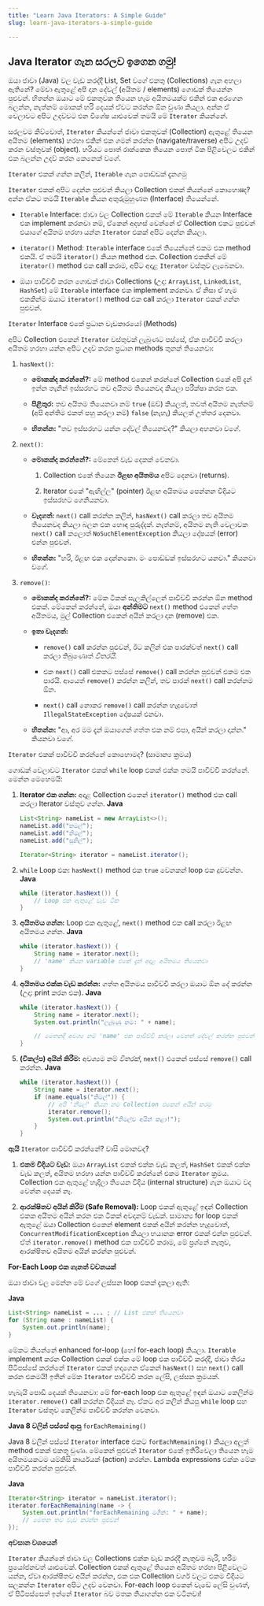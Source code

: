 ```yaml
---
title: "Learn Java Iterators: A Simple Guide"
slug: learn-java-iterators-a-simple-guide

---
```


## **Java Iterator ගැන සරලව ඉගෙන ගමු!**

ඔයා ජාවා (Java) වල වැඩ කරද්දී List, Set වගේ එකතු (Collections) ගැන අහලා ඇතිනේ? මේවා ඇතුළේ අපි දාන දේවල් (අයිතම / elements) ගොඩක් තියෙන්න පුළුවන්. හිතන්න ඔයාට මේ එකතුවක තියෙන හැම අයිතමයක්ම එකින් එක අරගෙන බලන්න, නැත්නම් මොකක් හරි දෙයක් ඒවට කරන්න ඕන වුණා කියලා. අන්න ඒ වෙලාවට අපිට උදව්වට එන විශේෂ යාළුවෙක් තමයි මේ `Iterator` කියන්නේ.

සරලවම කිව්වොත්, `Iterator` කියන්නේ ජාවා එකතුවක් (Collection) ඇතුළේ තියෙන අයිතම (elements) හරහා එකින් එක ගමන් කරන්න (navigate/traverse) අපිට උදව් කරන වස්තුවක් (object). හරියට පොත් රාක්කෙක තියෙන පොත් ටික පිළිවෙලට එකින් එක බලන්න උදව් කරන කෙනෙක් වගේ.

`Iterator` එකක් ගන්න කලින්, `Iterable` ගැන පොඩ්ඩක් දැනගමු

`Iterator` එකක් අපිට දෙන්න පුළුවන් කියලා Collection එකක් කියන්නේ කොහොมද? අන්න ඒකට තමයි `Iterable` කියන අතුරුමුහුණත (Interface) තියෙන්නේ.

* `Iterable` Interface: ජාවා වල Collection එකක් මේ `Iterable` කියන Interface එක implement කරනවා නම්, ඒකෙන් අදහස් වෙන්නේ ඒ Collection එකට පුළුවන් එයාගේ අයිතම හරහා යන්න `Iterator` එකක් අපිට දෙන්න කියලා.
    
* `iterator()` Method: `Iterable` interface එකේ තියෙන්නේ එකම එක method එකයි. ඒ තමයි `iterator()` කියන method එක. Collection එකකින් මේ `iterator()` method එක call කරාම, අපිට අදාළ `Iterator` වස්තුව ලැබෙනවා.
    
* ඔයා පාවිච්චි කරන ගොඩක් ජාවා Collections (උදා: `ArrayList`, `LinkedList`, `HashSet`) මේ `Iterable` interface එක implement කරනවා. ඒ නිසා ඒ හැම එකකින්ම ඔයාට `iterator()` method එක call කරලා `Iterator` එකක් ගන්න පුළුවන්.
    

`Iterator` Interface එකේ ප්‍රධාන වැඩකාරයෝ (Methods)

අපිට Collection එකෙන් `Iterator` වස්තුවක් ලැබුණට පස්සේ, ඒක පාවිච්චි කරලා අයිතම හරහා යන්න අපිට උදව් කරන ප්‍රධාන methods තුනක් තියෙනවා:

1. `hasNext()`:
    
    * **මොකක්ද කරන්නේ?:** මේ method එකෙන් කරන්නේ Collection එකේ අපි දැන් ඉන්න තැනින් ඉස්සරහට තව අයිතම තියෙනවද කියලා පරීක්ෂා කරන එක.
        
    * **පිළිතුර:** තව අයිතම තියෙනවා නම් `true` (ඔව්) කියලත්, තවත් අයිතම නැත්නම් (අපි අන්තිම එකත් පහු කරලා නම්) `false` (නැහැ) කියලත් උත්තර දෙනවා.
        
    * **හිතන්න:** "තව ඉස්සරහට යන්න දේවල් තියෙනවද?" කියලා අහනවා වගේ.
        
2. `next()`:
    
    * **මොකක්ද කරන්නේ?:** මේකෙන් වැඩ දෙකක් වෙනවා.
        
        1. Collection එකේ තියෙන **ඊළඟ අයිතමය** අපිට දෙනවා (returns).
            
        2. Iterator එකේ "ඇඟිල්ල" (pointer) ඊළඟ අයිතමය පෙන්නන විදියට ඉස්සරහට ගෙනියනවා.
            
    * **වැදගත්:** `next()` call කරන්න කලින්, `hasNext()` call කරලා තව අයිතම තියෙනවද කියලා බලන එක හොඳ පුරුද්දක්. නැත්නම්, අයිතම නැති වෙලාවක `next()` call කලොත් `NoSuchElementException` කියලා දෝෂයක් (error) එන්න පුළුවන්.
        
    * **හිතන්න:** "හරි, ඊළඟ එක දෙන්නකො. මං පොඩ්ඩක් ඉස්සරහට යනවා." කියනවා වගේ.
        
3. `remove()`:
    
    * **මොකක්ද කරන්නේ?:** මේක ටිකක් සැලකිල්ලෙන් පාවිච්චි කරන්න ඕන method එකක්. මේකෙන් කරන්නේ, ඔයා **අන්තිමට** `next()` method එකෙන් ගත්ත අයිතමය, මුල් Collection එකෙන් අයින් කරලා දාන (remove) එක.
        
    * **ඉතා වැදගත්:**
        
        * `remove()` call කරන්න පුළුවන්, ඊට කලින් එක පාරක්වත් `next()` call කරලා තිබුණොත් *විතරයි*.
            
        * එක `next()` call එකකට පස්සේ `remove()` call කරන්න පුළුවන් එකම එක පාරයි. ආයෙත් `remove()` කරන්න කලින්, තව පාරක් `next()` call කරන්නම ඕන.
            
        * `next()` call නොකර `remove()` call කරන්න හැදුවොත් `IllegalStateException` දෝෂයක් එනවා.
            
    * **හිතන්න:** "ආ, අර මම දැන් ඔයාගෙන් ගත්ත එක නම් එපා, අයින් කරලා දාන්න." කියනවා වගේ.
        

`Iterator` එකක් පාවිච්චි කරන්නේ කොහොමද? (සාමාන්‍ය ක්‍රමය)

ගොඩක් වෙලාවට `Iterator` එකක් `while` loop එකක් එක්ක තමයි පාවිච්චි කරන්නේ. මෙන්න මෙහෙමයි:

1. **Iterator එක ගන්න:** අදාළ Collection එකෙන් `iterator()` method එක call කරලා Iterator වස්තුව ගන්න. **Java**
    
    ```java
    List<String> nameList = new ArrayList<>();
    nameList.add("කමල්");
    nameList.add("නිමල්");
    nameList.add("සුනිල්");
    
    Iterator<String> iterator = nameList.iterator();
    ```
    
2. `while` Loop එක: `hasNext()` method එක `true` වෙනකන් loop එක දුවවන්න. **Java**
    
    ```java
    while (iterator.hasNext()) {
        // Loop එක ඇතුළේ වැඩ ටික
    }
    ```
    
3. **අයිතමය ගන්න:** Loop එක ඇතුළේ, `next()` method එක call කරලා ඊළඟ අයිතමය ගන්න. **Java**
    
    ```java
    while (iterator.hasNext()) {
        String name = iterator.next();
        // 'name' කියන variable එකේ දැන් අදාළ අයිතමය තියෙනවා
    }
    ```
    
4. **අයිතමය එක්ක වැඩ කරන්න:** ගත්ත අයිතමය පාවිච්චි කරලා ඔයාට ඕන දේ කරන්න (උදා: print කරන එක). **Java**
    
    ```java
    while (iterator.hasNext()) {
        String name = iterator.next();
        System.out.println("ලැබුණු නම: " + name);
    
        // මෙතනදි අවශ්‍ය නම් 'name' එක පාවිච්චි කරලා වෙනත් දේවල් කරන්න පුළුවන්
    }
    ```
    
5. **(විකල්ප) අයින් කිරීම:** අවශ්‍යම නම් *විතරක්*, `next()` එකෙන් පස්සේ `remove()` call කරන්න. **Java**
    
    ```java
    while (iterator.hasNext()) {
        String name = iterator.next();
        if (name.equals("නිමල්")) {
            // අපි 'නිමල්' කියන නම Collection එකෙන් අයින් කරමු
            iterator.remove();
            System.out.println("නිමල්ව අයින් කළා!");
        }
    }
    ```
    

**ඇයි** `Iterator` පාවිච්චි කරන්නේ? වාසි මොනවද?

1. **එකම විදියට වැඩ:** ඔයා `ArrayList` එකක් එක්ක වැඩ කලත්, `HashSet` එකක් එක්ක වැඩ කලත්, අයිතම හරහා යන්න පාවිච්චි කරන්නේ එකම `Iterator` ක්‍රමය. Collection එක ඇතුළේ හැදිලා තියෙන විදිය (internal structure) ගැන ඔයාට වද වෙන්න දෙයක් නෑ.
    
2. **ආරක්ෂිතව අයින් කිරීම (Safe Removal):** Loop එකක් ඇතුළේ ඉඳන් Collection එකක අයිතම අයින් කරන එක ටිකක් අවදානම් වැඩක්. සාමාන්‍ය for loop එකක් ඇතුළේ ඔයා Collection එකෙන් element එකක් අයින් කරන්න හැදුවොත්, `ConcurrentModificationException` කියලා භයානක error එකක් එන්න පුළුවන්. ඒත් `iterator.remove()` method එක පාවිච්චි කරාම, මේ ප්‍රශ්නේ නැතුව, ආරක්ෂිතව අයිතම අයින් කරන්න පුළුවන්.
    

**For-Each Loop එක ගැනත් වචනයක්**

ඔයා ජාවා වල මෙන්න මේ වගේ ලස්සන loop එකක් දැකලා ඇති:

**Java**

```java
List<String> nameList = ... ; // List එකක් තියෙනවා
for (String name : nameList) {
    System.out.println(name);
}
```

මේකට කියන්නේ enhanced for-loop (හෝ for-each loop) කියලා. `Iterable` implement කරන Collection එකක් එක්ක මේ loop එක පාවිච්චි කරද්දී, ජාවා තිරය පිටිපස්සේ කරන්නේ `Iterator` එකක් හදාගෙන ඒකෙන් `hasNext()` සහ `next()` call කරන එකමයි! ඉතින් මේක `Iterator` පාවිච්චි කරන ලේසි, ලස්සන ක්‍රමයක්.

හැබැයි පොඩි දෙයක් තියෙනවා: මේ for-each loop එක ඇතුළේ ඉඳන් ඔයාට කෙලින්ම `iterator.remove()` call කරන්න විදියක් නෑ. ඒකට අර කලින් කියපු `while` loop සහ `Iterator` වස්තුව කෙලින්ම පාවිච්චි කරන්න වෙනවා.

**Java 8 වලින් පස්සේ ආපු** `forEachRemaining()`

Java 8 වලින් පස්සේ `Iterator` interface එකට `forEachRemaining()` කියලා අලුත් method එකක් එකතු වුණා. මේකෙන් පුළුවන් `Iterator` එකේ ඉතිරිවෙලා තියෙන හැම අයිතමයකටම යම්කිසි කාර්යයක් (action) කරන්න. Lambda expressions එක්ක මේක පාවිච්චි කරන්න පුළුවන්.

**Java**

```java
Iterator<String> iterator = nameList.iterator();
iterator.forEachRemaining(name -> {
    System.out.println("forEachRemaining මගින්: " + name);
    // මෙතන තව වැඩ කරන්න පුළුවන්
});
```

**අවසාන වශයෙන්**

`Iterator` කියන්නේ ජාවා වල Collections එක්ක වැඩ කරද්දී නැතුවම බැරි, හරිම ප්‍රයෝජනවත් යාළුවෙක්. Collection එකක් ඇතුළේ තියෙන අයිතම හරහා පිළිවෙලට යන්න, ඒවා ආරක්ෂිතව අයින් කරන්න, එක එක Collection වර්ග වලට එකම විදියට සලකන්න `Iterator` අපිට උදව් වෙනවා. For-each loop එකෙන් වැඩේ ලේසි වුණත්, ඒ පිටිපස්සෙත් ඉන්නේ `Iterator` බව මතක තියාගන්න එක වටිනවා!